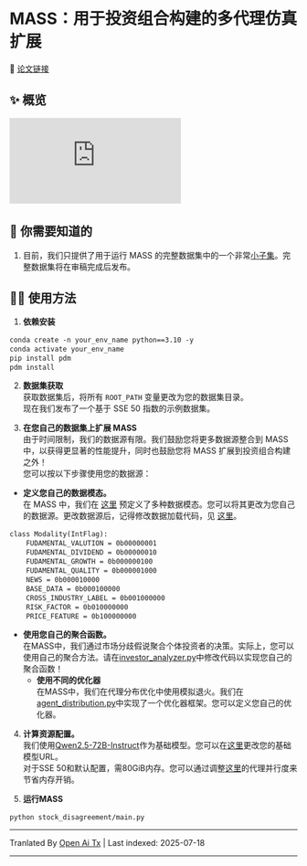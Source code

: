 ﻿
# MASS：用于投资组合构建的多代理仿真扩展

📜 [论文链接](https://arxiv.org/abs/2505.10278)

## ✨ 概览

![MASS 概览](https://raw.githubusercontent.com/gta0804/MASS/main/img/MASS.pdf)

## 📝 你需要知道的

1. 目前，我们只提供了用于运行 MASS 的完整数据集中的一个非常[小子集](https://github.com/gta0804/MASS/tree/main/stock_disagreement/example_dataset)。完整数据集将在审稿完成后发布。

## 🧑‍💻 使用方法
1. **依赖安装**

```
conda create -n your_env_name python==3.10 -y
conda activate your_env_name
pip install pdm
pdm install
```
2. **数据集获取**  
获取数据集后，将所有 `ROOT_PATH` 变量更改为您的数据集目录。  
现在我们发布了一个基于 SSE 50 指数的示例数据集。  

3. **在您自己的数据集上扩展 MASS**  
由于时间限制，我们的数据源有限。我们鼓励您将更多数据源整合到 MASS 中，以获得更显著的性能提升，同时也鼓励您将 MASS 扩展到投资组合构建之外！  
您可以按以下步骤使用您的数据源：  
  - **定义您自己的数据模态。**  
  在 MASS 中，我们在 [这里](https://github.com/gta0804/MASS/blob/main/stock_disagreement/agent/basic_agent.py#L42) 预定义了多种数据模态。您可以将其更改为您自己的数据源。更改数据源后，记得修改数据加载代码，见 [这里](https://github.com/gta0804/MASS/blob/main/stock_disagreement/agent/basic_agent.py#L165)。
  ```
  class Modality(IntFlag):  
      FUDAMENTAL_VALUTION = 0b00000001  
      FUDAMENTAL_DIVIDEND = 0b00000010 
      FUDAMENTAL_GROWTH = 0b000000100
      FUDAMENTAL_QUALITY = 0b000001000
      NEWS = 0b000010000      
      BASE_DATA = 0b000100000  
      CROSS_INDUSTRY_LABEL = 0b001000000
      RISK_FACTOR = 0b010000000
      PRICE_FEATURE = 0b100000000 
  ```
- **使用您自己的聚合函数。**  
  在MASS中，我们通过市场分歧假说聚合个体投资者的决策。实际上，您可以使用自己的聚合方法。请在[investor_analyzer.py](https://github.com/gta0804/MASS/blob/main/stock_disagreement/agent/investment_analyzer.py)中修改代码以实现您自己的聚合函数！  
  - **使用不同的优化器**  
     在MASS中，我们在代理分布优化中使用模拟退火。我们在[agent_distribution.py](https://github.com/gta0804/MASS/blob/main/stock_disagreement/agent/agent_distribution.py)中实现了一个优化器框架。您可以定义您自己的优化器。  
  

4. **计算资源配置。**  
我们使用[Qwen2.5-72B-Instruct](https://huggingface.co/Qwen/Qwen2.5-72B-Instruct)作为基础模型。您可以在[这里](https://github.com/gta0804/MASS/blob/main/stock_disagreement/agent/basic_agent.py#L57)更改您的基础模型URL。  
对于SSE 50和默认配置，需80GiB内存。您可以通过调整[这里](https://github.com/gta0804/MASS/blob/main/stock_disagreement/exp/trainer.py#L148)的代理并行度来节省内存开销。  

5. **运行MASS**
```
python stock_disagreement/main.py
```



---


Tranlated By [Open Ai Tx](https://github.com/OpenAiTx/OpenAiTx) | Last indexed: 2025-07-18


---